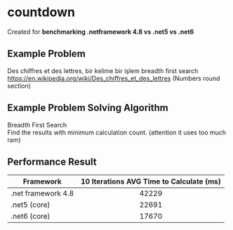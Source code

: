 # countdown
Created for **benchmarking .netframework 4.8 vs .net5 vs .net6**

## Example Problem
Des chiffres et des lettres, bir kelime bir işlem breadth first search
https://en.wikipedia.org/wiki/Des_chiffres_et_des_lettres (Numbers round section)

## Example Problem Solving Algorithm
Breadth First Search  
Find the results with minimum calculation count.
(attention it uses too much ram)

## Performance Result
| Framework | 10 Iterations AVG Time to Calculate (ms) | 
|----------|:-------------:|
| .net framework 4.8 | 42229 | 
| .net5 (core) | 22691 |  
| .net6 (core) | 17670 |
